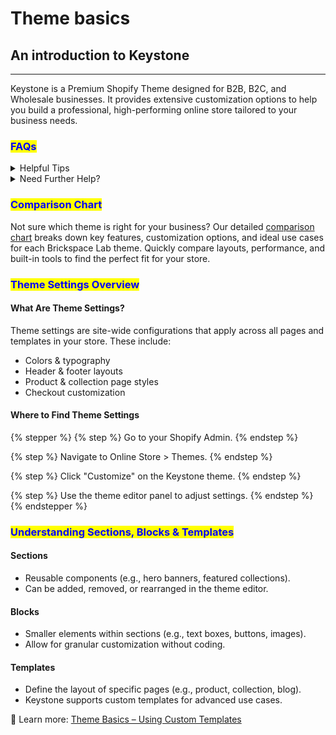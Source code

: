 # Theme basics

## An introduction to Keystone

***

Keystone is a Premium Shopify Theme designed for B2B, B2C, and Wholesale businesses. It provides extensive customization options to help you build a professional, high-performing online store tailored to your business needs.

### <mark style="color:blue;">FAQs</mark>

<details>

<summary>Helpful Tips</summary>

Before diving into customization, keep these best practices in mind:

* Avoid making code changes unless you’re experienced with Shopify theme development.
* Use built-in theme features instead of third-party apps where possible to maintain performance.
* Make duplicates of your theme before making major changes to preserve a backup.
* Talk to our team for 1-on-1 onboarding if you need personalized assistance.

</details>

<details>

<summary>Need Further Help?</summary>

If you need additional support:

* Explore our help docs for detailed guides.
* Contact our team for personalized onboarding, Discord support, and additional theme support: [https://brickspacelab.com/pages/theme-support](https://brickspacelab.com/pages/theme-support)

Happy customizing! 🚀

</details>

### <mark style="color:blue;">**Comparison Chart**</mark>

Not sure which theme is right for your business? Our detailed [comparison chart](https://help.brickspacelab.com/general/theme-comparisons) breaks down key features, customization options, and ideal use cases for each Brickspace Lab theme. Quickly compare layouts, performance, and built-in tools to find the perfect fit for your store.

### <mark style="color:blue;">**Theme Settings Overview**</mark>

#### **What Are Theme Settings?**

Theme settings are site-wide configurations that apply across all pages and templates in your store. These include:

* Colors & typography
* Header & footer layouts
* Product & collection page styles
* Checkout customization

#### **Where to Find Theme Settings**

{% stepper %}
{% step %}
Go to your Shopify Admin.
{% endstep %}

{% step %}
Navigate to Online Store > Themes.
{% endstep %}

{% step %}
Click "Customize" on the Keystone theme.
{% endstep %}

{% step %}
Use the theme editor panel to adjust settings.
{% endstep %}
{% endstepper %}

### <mark style="color:blue;">**Understanding Sections, Blocks & Templates**</mark>

#### **Sections**

* Reusable components (e.g., hero banners, featured collections).
* Can be added, removed, or rearranged in the theme editor.

#### **Blocks**

* Smaller elements within sections (e.g., text boxes, buttons, images).
* Allow for granular customization without coding.

#### **Templates**

* Define the layout of specific pages (e.g., product, collection, blog).
* Keystone supports custom templates for advanced use cases.

📌 Learn more: [Theme Basics – Using Custom Templates](https://help.brickspacelab.com/theme-basics/use-custom-templates)
